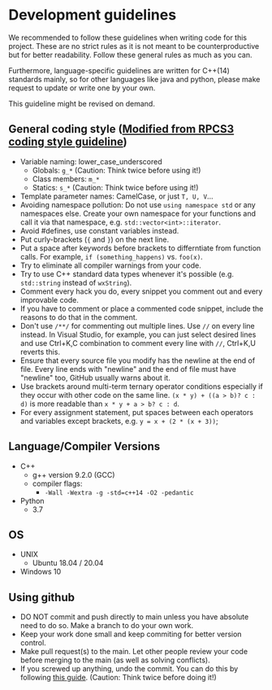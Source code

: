 # Development guidelines
We recommended to follow these guidelines when writing code for this project. These are no strict rules as it is not meant to be counterproductive but for better readability. Follow these general rules as much as you can.

Furthermore, language-specific guidelines are written for C++(14) standards mainly, so for other languages like java and python, please make request to update or write one by your own.

This guideline might be revised on demand.

## General coding style ([Modified from RPCS3 coding style guideline](https://github.com/RPCS3/rpcs3/wiki/Coding-Style))
- Variable naming: lower_case_underscored
  - Globals: `g_*` (Caution: Think twice before using it!)
  - Class members: `m_*`
  - Statics: `s_*` (Caution: Think twice before using it!)
- Template parameter names: CamelCase, or just `T, U, V`...
- Avoiding namespace pollution: Do not use `using namespace std` or any namespaces else. Create your own namespace for your functions and call it via that namespace, e.g. `std::vector<int>::iterator`.
- Avoid #defines, use constant variables instead.
- Put curly-brackets (`{` and `}`) on the next line.
- Put a space after keywords before brackets to differntiate from function calls. For example, `if (something_happens)` vs. `foo(x)`.
- Try to eliminate all compiler warnings from your code.
- Try to use C++ standard data types whenever it's possible (e.g. `std::string` instead of `wxString`).
- Comment every hack you do, every snippet you comment out and every improvable code.
- If you have to comment or place a commented code snippet, include the reasons to do that in the comment.
- Don't use `/**/` for commenting out multiple lines. Use `//` on every line instead. In Visual Studio, for example, you can just select desired lines and use Ctrl+K,C combination to comment every line with `//`, Ctrl+K,U reverts this.
- Ensure that every source file you modify has the newline at the end of file. Every line ends with "newline" and the end of file must have "newline" too, GitHub usually warns about it.
- Use brackets around multi-term ternary operator conditions especially if they occur with other code on the same line. `(x * y) + ((a > b)? c : d)` is more readable than `x * y + a > b? c : d`.
- For every assignment statement, put spaces between each operators and variables except brackets, e.g. `y = x + (2 * (x + 3))`;

## Language/Compiler Versions
- C++
    - g++ version 9.2.0 (GCC)
    - compiler flags:
      - `-Wall -Wextra -g -std=c++14 -O2 -pedantic`
- Python
  - 3.7

## OS
- UNIX
  - Ubuntu 18.04 / 20.04
- Windows 10

## Using github
- DO NOT commit and push directly to main unless you have absolute need to do so. Make a branch to do your own work.
- Keep your work done small and keep commiting for better version control.
- Make pull request(s) to the main. Let other people review your code before merging to the main (as well as solving conflicts).
- If you screwed up anything, undo the commit. You can do this by following [this guide](https://stackoverflow.com/a/31937298). (Caution: Think twice before doing it!)